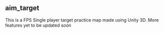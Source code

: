 ## aim_target
This is a FPS Single player target practice map made using Unity 3D. More features yet to be updated soon
